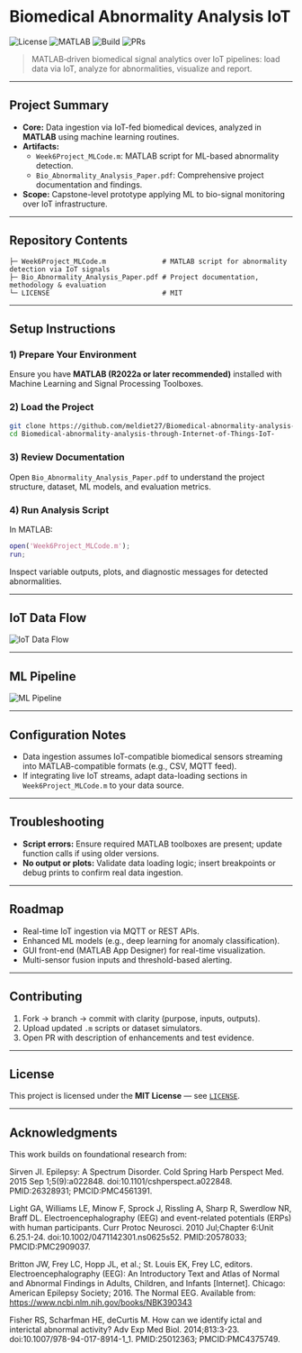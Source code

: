 # Biomedical Abnormality Analysis IoT

![License](https://img.shields.io/badge/License-MIT-black.svg)
![MATLAB](https://img.shields.io/badge/MATLAB-Primary-red.svg)
![Build](https://img.shields.io/badge/Status-Prototype-purple)
![PRs](https://img.shields.io/badge/PRs-welcome-brightgreen)

> MATLAB‑driven biomedical signal analytics over IoT pipelines: load data via IoT, analyze for abnormalities, visualize and report.

---

## Project Summary

- **Core:** Data ingestion via IoT-fed biomedical devices, analyzed in **MATLAB** using machine learning routines.
- **Artifacts:**
  - `Week6Project_MLCode.m`: MATLAB script for ML-based abnormality detection.
  - `Bio_Abnormality_Analysis_Paper.pdf`: Comprehensive project documentation and findings.
- **Scope:** Capstone-level prototype applying ML to bio-signal monitoring over IoT infrastructure.

---

## Repository Contents

```
├─ Week6Project_MLCode.m              # MATLAB script for abnormality detection via IoT signals
├─ Bio_Abnormality_Analysis_Paper.pdf # Project documentation, methodology & evaluation
└─ LICENSE                            # MIT
```

---

## Setup Instructions

### 1) Prepare Your Environment

Ensure you have **MATLAB (R2022a or later recommended)** installed with Machine Learning and Signal Processing Toolboxes.

### 2) Load the Project

```bash
git clone https://github.com/meldiet27/Biomedical-abnormality-analysis-through-Internet-of-Things-IoT-.git
cd Biomedical-abnormality-analysis-through-Internet-of-Things-IoT-
```

### 3) Review Documentation

Open `Bio_Abnormality_Analysis_Paper.pdf` to understand the project structure, dataset, ML models, and evaluation metrics.

### 4) Run Analysis Script

In MATLAB:

```matlab
open('Week6Project_MLCode.m');
run;
```

Inspect variable outputs, plots, and diagnostic messages for detected abnormalities.

---

## IoT Data Flow

![IoT Data Flow](assets_bio/iot_data_flow.png)

---

## ML Pipeline

![ML Pipeline](assets_bio/ml_pipeline.png)

---

## Configuration Notes

- Data ingestion assumes IoT-compatible biomedical sensors streaming into MATLAB-compatible formats (e.g., CSV, MQTT feed).
- If integrating live IoT streams, adapt data-loading sections in `Week6Project_MLCode.m` to your data source.

---

## Troubleshooting

- **Script errors:** Ensure required MATLAB toolboxes are present; update function calls if using older versions.
- **No output or plots:** Validate data loading logic; insert breakpoints or debug prints to confirm real data ingestion.

---

## Roadmap

- Real-time IoT ingestion via MQTT or REST APIs.
- Enhanced ML models (e.g., deep learning for anomaly classification).
- GUI front-end (MATLAB App Designer) for real-time visualization.
- Multi-sensor fusion inputs and threshold-based alerting.

---

## Contributing

1. Fork → branch → commit with clarity (purpose, inputs, outputs).
2. Upload updated `.m` scripts or dataset simulators.
3. Open PR with description of enhancements and test evidence.

---

## License

This project is licensed under the **MIT License** — see [`LICENSE`](LICENSE).

---

## Acknowledgments

This work builds on foundational research from:

Sirven JI. Epilepsy: A Spectrum Disorder. Cold Spring Harb Perspect Med. 2015 Sep 1;5(9):a022848. doi:10.1101/cshperspect.a022848. PMID:26328931; PMCID:PMC4561391.

Light GA, Williams LE, Minow F, Sprock J, Rissling A, Sharp R, Swerdlow NR, Braff DL. Electroencephalography (EEG) and event-related potentials (ERPs) with human participants. Curr Protoc Neurosci. 2010 Jul;Chapter 6:Unit 6.25.1-24. doi:10.1002/0471142301.ns0625s52. PMID:20578033; PMCID:PMC2909037.

Britton JW, Frey LC, Hopp JL, et al.; St. Louis EK, Frey LC, editors. Electroencephalography (EEG): An Introductory Text and Atlas of Normal and Abnormal Findings in Adults, Children, and Infants [Internet]. Chicago: American Epilepsy Society; 2016. The Normal EEG. Available from: https://www.ncbi.nlm.nih.gov/books/NBK390343

Fisher RS, Scharfman HE, deCurtis M. How can we identify ictal and interictal abnormal activity? Adv Exp Med Biol. 2014;813:3-23. doi:10.1007/978-94-017-8914-1_1. PMID:25012363; PMCID:PMC4375749.
